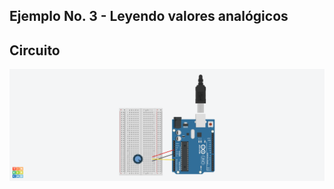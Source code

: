 ## Ejemplo No. 3 - Leyendo valores analógicos

## Circuito
![Alt text](./Leccion3.LeyendoValoresAnalogicos.png?raw=true)
